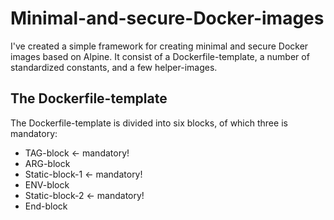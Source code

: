 # Minimal-and-secure-Docker-images
I've created a simple framework for creating minimal and secure Docker images based on Alpine. It consist of a Dockerfile-template, a number of standardized constants, and a few helper-images.

## The Dockerfile-template
The Dockerfile-template is divided into six blocks, of which three is mandatory: 
* TAG-block <- mandatory!
* ARG-block
* Static-block-1 <- mandatory!
* ENV-block
* Static-block-2 <- mandatory!
* End-block
